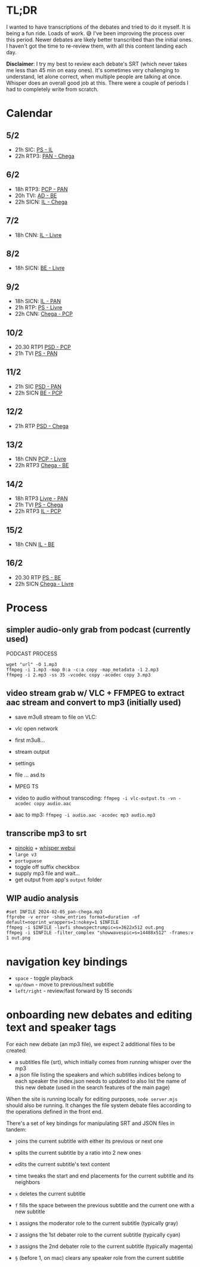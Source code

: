 # TL;DR

I wanted to have transcriptions of the debates and tried to do it myself.
It is being a fun ride. Loads of work. 😅
I've been improving the process over this period. Newer debates are likely better transcribed than the initial ones. I haven't got the time to re-review them, with all this content landing each day.

**Disclaimer**: I try my best to review each debate's SRT (which never takes me less than 45 min on easy ones).
It's sometimes very challenging to understand, let alone correct, when multiple people are talking at once.
Whisper does an overall good job at this. There were a couple of periods I had to completely write from scratch.

# Calendar

## 5/2
- 21h SIC: [PS - IL](https://sicnoticias.pt/especiais/eleicoes-legislativas/2024-02-05-Debate-entre-o-PS-esgotado-e-a-IL-radical-307dfc33)
- 22h RTP3: [PAN - Chega](https://sicnoticias.pt/especiais/eleicoes-legislativas/2024-02-05-Debate-entre-Chega-e-PAN-clima-mais-quente-com-ataque-e-contra-ataque-4109d8c3)

## 6/2
- 18h RTP3: [PCP - PAN](https://sicnoticias.pt/especiais/eleicoes-legislativas/2024-02-06-CDU-e-PAN-os-partidos-cordiais-na-luta-pela-sobrevivencia--3aa76a72)
- 20h TVI: [AD - BE](https://sicnoticias.pt/especiais/eleicoes-legislativas/2024-02-06-Debate-entre-BE-e-PSD-Quem-e-que-sabe-salvar-o-SNS--a252ab7c)
- 22h SICN: [IL - Chega](https://sicnoticias.pt/especiais/eleicoes-legislativas/2024-02-06-Debate-entre-Chega-e-IL-o-Ventura-socialista-e-o-Rui-Rocha-contra-os-pensionistas-f0314e15)

## 7/2

- 18h CNN: [IL - Livre](https://sicnoticias.pt/especiais/eleicoes-legislativas/2024-02-07-Debate-Livre-vs-IL-os-dois-Ruis-o-canalizador-e-o-transformador-b721084e)

## 8/2

- 18h SICN: [BE - Livre](https://sicnoticias.pt/especiais/eleicoes-legislativas/2024-02-08-Debate-BE-vs.-Livre-e-mais-o-que-nos-une-do-que-nos-separa--2fddbf55)

## 9/2

- 18h SICN: [IL - PAN](https://sicnoticias.pt/especiais/eleicoes-legislativas/2024-02-09-Debate-IL-PAN-na-integra-76ed618c)
- 21h RTP:  [PS - Livre](https://sicnoticias.pt/especiais/eleicoes-legislativas/2024-02-09-Debate-PS-vs.-Livre-o-apelo-ao-voto-util-e-a-vontade-da-maioria-a-esquerda-bc29de53)
- 22h CNN:  [Chega - PCP](https://sicnoticias.pt/especiais/eleicoes-legislativas/debates/2024-02-09-Debate-CDU-vs-Chega-uma-viagem-a-Troika-e-ao-PREC-1611faa1)


## 10/2

- 20.30 RTP1 [PSD - PCP](https://sicnoticias.pt/podcasts/legislativas-2024/2024-02-10-Luis-Montenegro-vs-Paulo-Raimundo-ouca-aqui-o-debate-entre-os-lideres-do-PSD-e-do-PCP-0a71e3a6)
- 21h   TVI  [PS - PAN](https://sicnoticias.pt/podcasts/legislativas-2024/2024-02-10-Pedro-Nuno-Santos-vs-Ines-Sousa-Real-ouca-aqui-o-debate-entre-os-lideres-do-PS-e-do-PAN-2f13f3a0)

## 11/2

- 21h SIC  [PSD - PAN](https://sicnoticias.pt/especiais/eleicoes-legislativas/2024-02-11-Debate-na-integra-entre-AD-e-PAN-3fc877a6)
- 22h SICN [BE - PCP](https://sicnoticias.pt/especiais/eleicoes-legislativas/2024-02-11-Debate-na-integra-entre-Mariana-Mortagua-e-Paulo-Raimundo-c97cfe26)

## 12/2

- 21h RTP [PSD - Chega](https://sicnoticias.pt/especiais/eleicoes-legislativas/debates/2024-02-12-Debate-AD-vs-Chega-o-idiota-util-da-esquerda-e-o-xenofobo-demagogo-991381b9)

## 13/2

- 18h CNN  [PCP - Livre](https://sicnoticias.pt/especiais/eleicoes-legislativas/2024-02-13-Debate-CDU-vs-Livre-o-pela-paz-e-o-europeista-e62971dc)
- 22h RTP3 [Chega - BE](https://sicnoticias.pt/especiais/eleicoes-legislativas/2024-02-13-Debate-BE-vs-Chega-vistos-gold-terroristas-imigracao-e-corrupcao--ate-Robles-voltou--6d3e1883)

## 14/2

- 18h RTP3 [Livre - PAN](https://sicnoticias.pt/especiais/eleicoes-legislativas/debates/2024-02-14-Debate-Livre-vs-PAN-a-ode-do-voto--in-util-a530565a)
- 21h TVI  [PS - Chega](https://sicnoticias.pt/especiais/eleicoes-legislativas/debates/2024-02-14-Debate-PS-vs-Chega-a-amnesia-de-Pedro-Nuno-e-a-cobardia-de-Ventura-d70a4fde)
- 22h RTP3 [IL - PCP](https://sicnoticias.pt/especiais/eleicoes-legislativas/debates/2024-02-14-Debate-CDU-vs-IL-os-dois-opostos-atraem-se-mas-so-num-tema-8b641f3b)

## 15/2

- 18h CNN [IL - BE](https://sicnoticias.pt/especiais/eleicoes-legislativas/debates/2024-02-15-Debate-BE-vs-IL-o-duelo-ideologico-cordial-32946e0b)

## 16/2

- 20.30 RTP  [PS - BE](https://sicnoticias.pt/especiais/eleicoes-legislativas/debates/2024-02-16-Debate-BE-vs-PS-os-partidos-das-boas-memorias-a-procura-de-futuro-033b7eb0)
- 22h   SICN [Chega - Livre](https://sicnoticias.pt/especiais/eleicoes-legislativas/2024-02-16-Debate-Livre-vs-Chega-as-interrupcoes-as-acusacoes-e-o-farcismo-f19b5a0e)

# Process

## simpler audio-only grab from podcast (currently used)

PODCAST PROCESS

    wget "url" -O 1.mp3
    ffmpeg -i 1.mp3 -map 0:a -c:a copy -map_metadata -1 2.mp3
    ffmpeg -i 2.mp3 -ss 35 -vcodec copy -acodec copy 3.mp3

## video stream grab w/ VLC + FFMPEG to extract aac stream and convert to mp3 (initially used)

- save m3u8 stream to file on VLC:
- vlc open network
- first m3u8...
- stream output
- settings
- file ... asd.ts
- MPEG TS

- video to audio without transcoding: `ffmpeg -i vlc-output.ts -vn -acodec copy audio.aac`
- aac to mp3: `ffmpeg -i audio.aac -acodec mp3 audio.mp3`

## transcribe mp3 to srt

- [pinokio](https://pinokio.computer/) + [whisper webui](https://pinokio.computer/item?uri=https://github.com/cocktailpeanut/whisper-webui.pinokio)
- `large v3`
- `portuguese`
- toggle off suffix checkbox
- supply mp3 file and wait...
- get output from app's `output` folder

## WIP audio analysis

    #set INFILE 2024-02-05_pan-chega.mp3
    ffprobe -v error -show_entries format=duration -of default=noprint_wrappers=1:nokey=1 $INFILE
    ffmpeg -i $INFILE -lavfi showspectrumpic=s=3622x512 out.png
    ffmpeg -i $INFILE -filter_complex "showwavespic=s=14488x512" -frames:v 1 out.png


# navigation key bindings

- `space` - toggle playback
- `up/down` - move to previous/next subtitle
- `left/right` - review/fast forward by 15 seconds

# onboarding new debates and editing text and speaker tags

For each new debate (an mp3 file), we expect 2 additional files to be created:
- a subtitles file (srt), which initially comes from running whisper over the mp3
- a json file listing the speakers and which subtitles indices belong to each speaker
the index.json needs to updated to also list the name of this new debate (used in the search features of the main page)

When the site is running locally for editing purposes,
`node server.mjs` should also be running. It changes the file system debate files according to the operations defined in the front end.

There's a set of key bindings for manipulating SRT and JSON files in tandem:
- `j`oins the current subtitle with either its previous or next one
- `s`plits the current subtitle by a ratio into 2 new ones
- `e`dits the current subtitle's text content
- `t`ime tweaks the start and end placements for the current subtitle and its neighbors
- `x` deletes the current subtitle
- `f` fills the space between the previous subtitle and the current one with a new subtitle

- `1` assigns the moderator role to the current subtitle (typically gray)
- `2` assigns the 1st debater role to the current subtitle (typically cyan)
- `3` assigns the 2nd debater role to the current subtitle (typically magenta)
- `§` (before 1, on mac) clears any speaker role from the current subtitle
